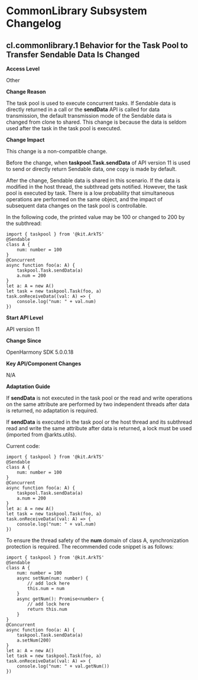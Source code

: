 # CommonLibrary Subsystem Changelog

## cl.commonlibrary.1 Behavior for the Task Pool to Transfer Sendable Data Is Changed

**Access Level**

Other

**Change Reason**

The task pool is used to execute concurrent tasks. If Sendable data is directly returned in a call or the **sendData** API is called for data transmission, the default transmission mode of the Sendable data is changed from clone to shared. This change is because the data is seldom used after the task in the task pool is executed.

**Change Impact**

This change is a non-compatible change.

Before the change, when **taskpool.Task.sendData** of API version 11 is used to send or directly return Sendable data, one copy is made by default.

After the change, Sendable data is shared in this scenario. If the data is modified in the host thread, the subthread gets notified. However, the task pool is executed by task. There is a low probability that simultaneous operations are performed on the same object, and the impact of subsequent data changes on the task pool is controllable.

In the following code, the printed value may be 100 or changed to 200 by the subthread:

```
import { taskpool } from '@kit.ArkTS'
@Sendable
class A {
    num: number = 100
}
@Concurrent
async function foo(a: A) {
    taskpool.Task.sendData(a)
    a.num = 200
}
let a: A = new A()
let task = new taskpool.Task(foo, a)
task.onReceiveData((val: A) => {
    console.log("num: " + val.num)
})
```

**Start API Level**

API version 11

**Change Since**

OpenHarmony SDK 5.0.0.18

**Key API/Component Changes**

N/A

**Adaptation Guide**

If **sendData** is not executed in the task pool or the read and write operations on the same attribute are performed by two independent threads after data is returned, no adaptation is required.

If **sendData** is executed in the task pool or the host thread and its subthread read and write the same attribute after data is returned, a lock must be used (imported from @arkts.utils).

Current code:

```
import { taskpool } from '@kit.ArkTS'
@Sendable
class A {
    num: number = 100
}
@Concurrent
async function foo(a: A) {
    taskpool.Task.sendData(a)
    a.num = 200
}
let a: A = new A()
let task = new taskpool.Task(foo, a)
task.onReceiveData((val: A) => {
    console.log("num: " + val.num)
})
```
To ensure the thread safety of the **num** domain of class A, synchronization protection is required. The recommended code snippet is as follows:
```
import { taskpool } from '@kit.ArkTS'
@Sendable
class A {
    num: number = 100
    async setNum(num: number) {
        // add lock here
        this.num = num
    }
    async getNum(): Promise<number> {
        // add lock here
        return this.num
    }
}
@Concurrent
async function foo(a: A) {
    taskpool.Task.sendData(a)
    a.setNum(200)
}
let a: A = new A()
let task = new taskpool.Task(foo, a)
task.onReceiveData((val: A) => {
    console.log("num: " + val.getNum())
})
```
